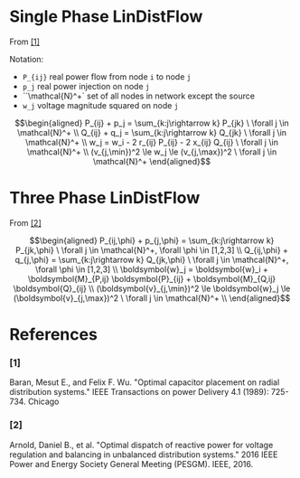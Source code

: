 
# Single Phase LinDistFlow
From [[1]](@ref)

Notation:
- ``P_{ij}`` real power flow from node ``i`` to node ``j``
- ``p_j`` real power injection on node ``j``
- ``\\mathcal{N}^+` set of all nodes in network except the source
- ``w_j`` voltage magnitude squared on node ``j``

```math
\begin{aligned}
P_{ij} + p_j = \sum_{k:j\rightarrow k} P_{jk} \ \forall j \in \mathcal{N}^+ \\
Q_{ij} + q_j = \sum_{k:j\rightarrow k} Q_{jk} \ \forall j \in \mathcal{N}^+ \\
w_j = w_i - 2 r_{ij} P_{ij} - 2 x_{ij} Q_{ij} \ \forall j \in \mathcal{N}^+ \\
(v_{j,\min})^2 \le w_j \le (v_{j,\max})^2 \ \forall j \in \mathcal{N}^+ 
\end{aligned}
```

# Three Phase LinDistFlow
From [[2]](@ref)
```math
\begin{aligned}
P_{ij,\phi} + p_{j,\phi} = \sum_{k:j\rightarrow k} P_{jk,\phi} \ \forall j \in \mathcal{N}^+, \forall \phi \in [1,2,3] \\
Q_{ij,\phi} + q_{j,\phi} = \sum_{k:j\rightarrow k} Q_{jk,\phi} \ \forall j \in \mathcal{N}^+, \forall \phi \in [1,2,3] \\
\boldsymbol{w}_j = \boldsymbol{w}_i + \boldsymbol{M}_{P,ij} \boldsymbol{P}_{ij} + \boldsymbol{M}_{Q,ij} \boldsymbol{Q}_{ij} \\
(\boldsymbol{v}_{j,\min})^2 \le \boldsymbol{w}_j \le (\boldsymbol{v}_{j,\max})^2 \ \forall j \in \mathcal{N}^+ \\
\end{aligned}
```

# References

### [1]
Baran, Mesut E., and Felix F. Wu. "Optimal capacitor placement on radial distribution systems." IEEE Transactions on power Delivery 4.1 (1989): 725-734.
Chicago	

### [2]
Arnold, Daniel B., et al. "Optimal dispatch of reactive power for voltage regulation and balancing in unbalanced distribution systems." 2016 IEEE Power and Energy Society General Meeting (PESGM). IEEE, 2016.